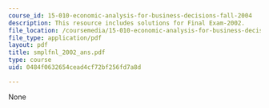 ```yaml
---
course_id: 15-010-economic-analysis-for-business-decisions-fall-2004
description: This resource includes solutions for Final Exam-2002.
file_location: /coursemedia/15-010-economic-analysis-for-business-decisions-fall-2004/0484f0632654cead4cf72bf256fd7a8d_smplfnl_2002_ans.pdf
file_type: application/pdf
layout: pdf
title: smplfnl_2002_ans.pdf
type: course
uid: 0484f0632654cead4cf72bf256fd7a8d

---
```

None